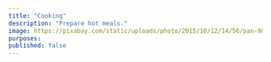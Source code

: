 ```yaml
---
title: "Cooking"
description: "Prepare hot meals."
image: https://pixabay.com/static/uploads/photo/2015/10/12/14/56/pan-984007_960_720.jpg
purposes:
published: false
---
```

